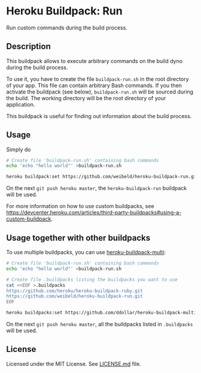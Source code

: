 Heroku Buildpack: Run
=====================

Run custom commands during the build process.


Description
-----------

This buildpack allows to execute arbitrary commands on the build dyno during the build process.

To use it, you have to create the file `buildpack-run.sh` in the root directory of your app. This file can contain arbitrary Bash commands. If you then activate the buildpack (see below), `buildpack-run.sh` will be sourced during the build. The working directory will be the root directory of your application.

This buildpack is useful for finding out information about the build process.


Usage
-----

Simply do

~~~bash
# Create file 'buildpack-run.sh' containing bash commands
echo 'echo "hello world"' >buildpack-run.sh

heroku buildpack:set https://github.com/weibeld/heroku-buildpack-run.git
~~~

On the next `git push heroku master`, the `heroku-buildpack-run` buildpack will be used.

For more information on how to use custom buildpacks, see <https://devcenter.heroku.com/articles/third-party-buildpacks#using-a-custom-buildpack>.


Usage together with other buildpacks
------------------------------------

To use multiple buildpacks, you can use [heroku-buildpack-multi](
https://github.com/ddollar/heroku-buildpack-multi):

~~~bash
# Create file 'buildpack-run.sh' containing bash commands
echo 'echo "hello world"' >buildpack-run.sh

# Create file .buildpacks listing the buildpacks you want to use
cat <<EOF >.buildpacks
https://github.com/heroku/heroku-buildpack-ruby.git
https://github.com/weibeld/heroku-buildpack-run.git
EOF

heroku buildpacks:set https://github.com/ddollar/heroku-buildpack-multi.git
~~~

On the next `git push heroku master`, all the buildpacks listed in `.buildpacks` will be used.


License
-------

Licensed under the MIT License. See [LICENSE.md](LICENSE.md) file.


